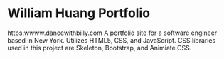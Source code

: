 # William Huang Portfolio
https:wwww.dancewithbilly.com
A portfolio site for a software engineer based in New York.
Utilizes HTML5, CSS, and JavaScript.
CSS libraries used in this project are Skeleton, Bootstrap, and Animiate CSS.
